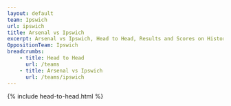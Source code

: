 ```yaml
---
layout: default
team: Ipswich
url: ipswich
title: Arsenal vs Ipswich
excerpt: Arsenal vs Ipswich, Head to Head, Results and Scores on History of Arsenal Football Club
OppositionTeam: Ipswich
breadcrumbs:
    - title: Head to Head
      url: /teams
    - title: Arsenal vs Ipswich
      url: /teams/ipswich
---
```


{% include head-to-head.html %}